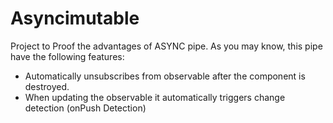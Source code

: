 # Asyncimutable
Project to Proof the advantages of ASYNC pipe. As you may know, this pipe have the following features:
  - Automatically unsubscribes from observable after the component is destroyed.
  - When updating the observable it automatically triggers change detection (onPush Detection)
